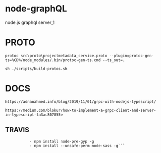 # node-graphQL
node.js graphql server_1


# PROTO
```$xslt
protoc src\proto\projectmetadata_service.proto --plugin=protoc-gen-ts=%CD%/node_modules/.bin/protoc-gen-ts.cmd --ts_out=.
```

```
sh ./scripts/build-protos.sh
```

# DOCS

```$xslt
https://adnanahmed.info/blog/2019/11/01/grpc-with-nodejs-typescript/
```

```$xslt
https://medium.com/blokur/how-to-implement-a-grpc-client-and-server-in-typescript-fa3ac807855e
```

## TRAVIS
```        - npm explore npm -g -- npm install node-gyp@latest
           - npm install node-pre-gyp -g
           - npm install --unsafe-perm node-sass -g```